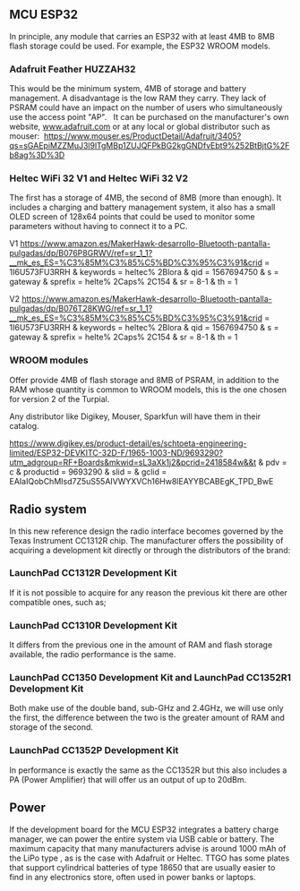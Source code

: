 ## MCU ESP32

In principle, any module that carries an ESP32 with at least 4MB to 8MB flash storage could be used. For example, the ESP32 WROOM models.

### Adafruit Feather HUZZAH32

This would be the minimum system, 4MB of storage and battery management. A disadvantage is the low RAM they carry. They lack of PSRAM could have an impact on the number of users who simultaneously use the access point "AP".
 
It can be purchased on the manufacturer's own website, www.adafruit.com or at any local or global distributor such as mouser:
 https://www.mouser.es/ProductDetail/Adafruit/3405?qs=sGAEpiMZZMuJ3l9lTgMBp1ZUJQFPkBG2kgGNDfvEbt9%252BtBjtG%2Fb8ag%3D%3D

### Heltec WiFi 32 V1 and Heltec WiFi 32 V2
The first has a storage of 4MB, the second of 8MB (more than enough). It includes a charging and battery management system, it also has a small OLED screen of 128x64 points that could be used to monitor some parameters without having to connect it to a PC.

V1
https://www.amazon.es/MakerHawk-desarrollo-Bluetooth-pantalla-pulgadas/dp/B076P8GRWV/ref=sr_1_1?__mk_es_ES=%C3%85M%C3%85%C5%BD%C3%95%C3%91&crid = 1I6U573FU3RRH & keywords = heltec% 2Blora & qid = 1567694750 & s = gateway & sprefix = helte% 2Caps% 2C154 & sr = 8-1 & th = 1

V2
https://www.amazon.es/MakerHawk-desarrollo-Bluetooth-pantalla-pulgadas/dp/B076T28KWG/ref=sr_1_1?__mk_es_ES=%C3%85M%C3%85%C5%BD%C3%95%C3%91&crid = 1I6U573FU3RRH & keywords = heltec% 2Blora & qid = 1567694750 & s = gateway & sprefix = helte% 2Caps% 2C154 & sr = 8-1 & th = 1

### WROOM modules 
Offer provide 4MB of flash storage and 8MB of PSRAM, in addition to the RAM whose quantity is common to WROOM models, this is the one chosen for version 2 of the Turpial.

Any distributor like Digikey, Mouser, Sparkfun will have them in their catalog.

https://www.digikey.es/product-detail/es/schtoeta-engineering-limited/ESP32-DEVKITC-32D-F/1965-1003-ND/9693290?utm_adgroup=RF+Boards&mkwid=sL3aXk1j2&pcrid=2418584w&&t & pdv = c & productid = 9693290 & slid = & gclid = EAIaIQobChMIsd7Z5uS55AIVWYXVCh16Hw8lEAYYBCABEgK_TPD_BwE


## Radio system

In this new reference design the radio interface becomes governed by the Texas Instrument CC1312R chip. The manufacturer offers the possibility of acquiring a development kit directly or through the distributors of the brand:

### LaunchPad CC1312R Development Kit

If it is not possible to acquire for any reason the previous kit there are other compatible ones, such as;

### LaunchPad CC1310R Development Kit
It differs from the previous one in the amount of RAM and flash storage available, the radio performance is the same.

### LaunchPad CC1350 Development Kit and LaunchPad CC1352R1 Development Kit
Both make use of the double band, sub-GHz and 2.4GHz, we will use only the first, the difference between the two is the greater amount of RAM and storage of the second.

### LaunchPad CC1352P Development Kit
In performance is exactly the same as the CC1352R but this also includes a PA (Power Amplifier) that will offer us an output of up to 20dBm.


## Power

If the development board for the MCU ESP32 integrates a battery charge manager, we can power the entire system via USB cable or battery. The maximum capacity that many manufacturers advise is around 1000 mAh of the LiPo type , as is the case with Adafruit or Heltec. TTGO has some plates that support cylindrical batteries of type 18650 that are usually easier to find in any electronics store, often used in power banks or laptops.
